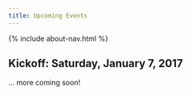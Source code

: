 ```yaml
---
title: Upcoming Events
---
```

{% include about-nav.html %}
## Kickoff: Saturday, January 7, 2017
... more coming soon!
